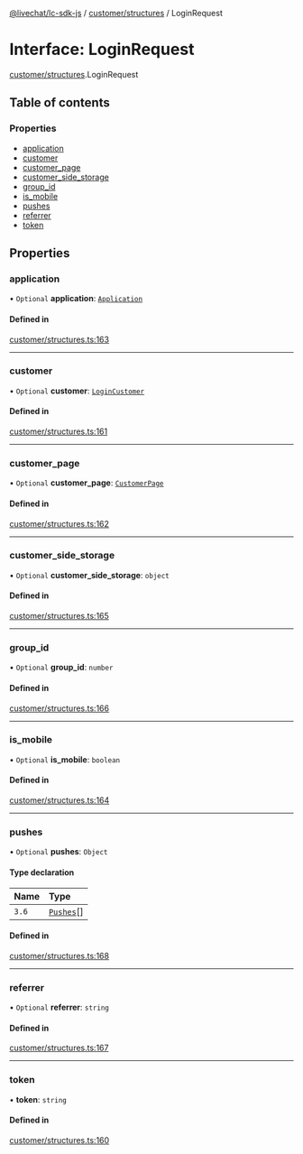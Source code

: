 [@livechat/lc-sdk-js](../README.md) / [customer/structures](../modules/customer_structures.md) / LoginRequest

# Interface: LoginRequest

[customer/structures](../modules/customer_structures.md).LoginRequest

## Table of contents

### Properties

- [application](customer_structures.LoginRequest.md#application)
- [customer](customer_structures.LoginRequest.md#customer)
- [customer\_page](customer_structures.LoginRequest.md#customer_page)
- [customer\_side\_storage](customer_structures.LoginRequest.md#customer_side_storage)
- [group\_id](customer_structures.LoginRequest.md#group_id)
- [is\_mobile](customer_structures.LoginRequest.md#is_mobile)
- [pushes](customer_structures.LoginRequest.md#pushes)
- [referrer](customer_structures.LoginRequest.md#referrer)
- [token](customer_structures.LoginRequest.md#token)

## Properties

### application

• `Optional` **application**: [`Application`](customer_structures.Application.md)

#### Defined in

[customer/structures.ts:163](https://github.com/livechat/lc-sdk-js/blob/a3fdde0/src/customer/structures.ts#L163)

___

### customer

• `Optional` **customer**: [`LoginCustomer`](customer_structures.LoginCustomer.md)

#### Defined in

[customer/structures.ts:161](https://github.com/livechat/lc-sdk-js/blob/a3fdde0/src/customer/structures.ts#L161)

___

### customer\_page

• `Optional` **customer\_page**: [`CustomerPage`](customer_structures.CustomerPage.md)

#### Defined in

[customer/structures.ts:162](https://github.com/livechat/lc-sdk-js/blob/a3fdde0/src/customer/structures.ts#L162)

___

### customer\_side\_storage

• `Optional` **customer\_side\_storage**: `object`

#### Defined in

[customer/structures.ts:165](https://github.com/livechat/lc-sdk-js/blob/a3fdde0/src/customer/structures.ts#L165)

___

### group\_id

• `Optional` **group\_id**: `number`

#### Defined in

[customer/structures.ts:166](https://github.com/livechat/lc-sdk-js/blob/a3fdde0/src/customer/structures.ts#L166)

___

### is\_mobile

• `Optional` **is\_mobile**: `boolean`

#### Defined in

[customer/structures.ts:164](https://github.com/livechat/lc-sdk-js/blob/a3fdde0/src/customer/structures.ts#L164)

___

### pushes

• `Optional` **pushes**: `Object`

#### Type declaration

| Name | Type |
| :------ | :------ |
| `3.6` | [`Pushes`](../enums/customer_structures.Pushes.md)[] |

#### Defined in

[customer/structures.ts:168](https://github.com/livechat/lc-sdk-js/blob/a3fdde0/src/customer/structures.ts#L168)

___

### referrer

• `Optional` **referrer**: `string`

#### Defined in

[customer/structures.ts:167](https://github.com/livechat/lc-sdk-js/blob/a3fdde0/src/customer/structures.ts#L167)

___

### token

• **token**: `string`

#### Defined in

[customer/structures.ts:160](https://github.com/livechat/lc-sdk-js/blob/a3fdde0/src/customer/structures.ts#L160)
